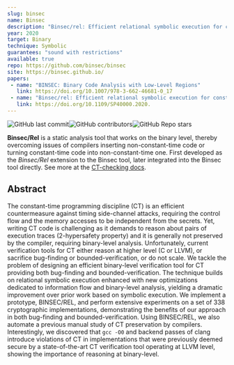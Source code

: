 ```yaml
---
slug: binsec
name: Binsec
description: "Binsec/rel: Efficient relational symbolic execution for constant-time at binary-level"
year: 2020
target: Binary
technique: Symbolic
guarantees: "sound with restrictions"
available: true
repo: https://github.com/binsec/binsec
site: https://binsec.github.io/
papers:
 - name: "BINSEC: Binary Code Analysis with Low-Level Regions"
   link: https://doi.org/10.1007/978-3-662-46681-0_17
 - name: "Binsec/rel: Efficient relational symbolic execution for constant-time at binary-level"
   link: https://doi.org/10.1109/SP40000.2020.
---
```


![GitHub last commit](https://img.shields.io/github/last-commit/binsec/binsec)![GitHub contributors](https://img.shields.io/github/contributors/binsec/binsec)![GitHub Repo stars](https://img.shields.io/github/stars/binsec/binsec)

**Binsec/Rel** is a static analysis tool that works on the binary level, thereby overcoming
issues of compilers inserting non-constant-time code or turning constant-time code into non-constant-time one.
First developed as the *Binsec/Rel* extension to the Binsec tool, later integrated into
the Binsec tool directly. See more at the [CT-checking docs](https://github.com/binsec/binsec/blob/master/doc/sse/relse.md).

## Abstract

The constant-time programming discipline (CT) is an efficient countermeasure against timing
side-channel attacks, requiring the control flow and the memory accesses to be independent
from the secrets. Yet, writing CT code is challenging as it demands to reason about pairs
of execution traces (2-hypersafety property) and it is generally not preserved by the compiler,
requiring binary-level analysis. Unfortunately, current verification tools for CT either
reason at higher level (C or LLVM), or sacrifice bug-finding or bounded-verification, or
do not scale. We tackle the problem of designing an efficient binary-level verification tool
for CT providing both bug-finding and bounded-verification. The technique builds on relational
symbolic execution enhanced with new optimizations dedicated to information flow and binary-level
analysis, yielding a dramatic improvement over prior work based on symbolic execution. We
implement a prototype, BINSEC/REL, and perform extensive experiments on a set of 338 cryptographic
implementations, demonstrating the benefits of our approach in both bug-finding and bounded-verification.
Using BINSEC/REL, we also automate a previous manual study of CT preservation by compilers.
Interestingly, we discovered that `gcc -O0` and backend passes of clang introduce violations of
CT in implementations that were previously deemed secure by a state-of-the-art CT verification
tool operating at LLVM level, showing the importance of reasoning at binary-level.


